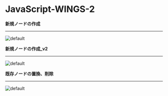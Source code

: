 # JavaScript-WINGS-2
**新規ノードの作成**
***
![default](https://user-images.githubusercontent.com/28942665/34468164-830d85b6-ef46-11e7-932f-097964e39b2d.JPG)

**新規ノードの作成_v2**
***
![default](https://user-images.githubusercontent.com/28942665/34468217-9e3868dc-ef47-11e7-8607-bcb33c5ff454.JPG)

**既存ノードの置換、削除**
***
![default](https://user-images.githubusercontent.com/28942665/34468943-1a76d49c-ef57-11e7-9934-5bedf9cd0bdc.JPG)
